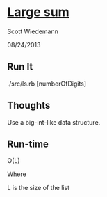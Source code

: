 # [Large sum](http://projecteuler.net/problem=13)
Scott Wiedemann

08/24/2013

## Run It
./src/ls.rb [numberOfDigits]

## Thoughts
Use a big-int-like data structure.

## Run-time
O(L)

Where

L is the size of the list
